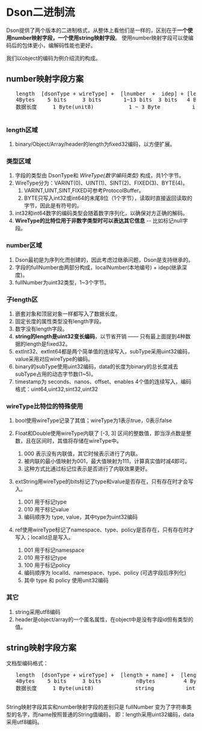 # Dson二进制流

Dson提供了两个版本的二进制格式，从整体上看他们是一样的，区别在于**一个使用number映射字段，一个使用string映射字段**。
使用number映射字段可以使编码后的包体更小，编解码性能也更好。

我们以object的编码为例介绍流的构成。

## number映射字段方案

  <pre>
   length  [dsonType + wireType] +  [lnumber  +  idep] + [length] + [subType] + [data] ...
   4Bytes    5 bits     3 bits       1~13 bits  3 bits   4 Bytes     1~5 Byte     0~n Bytes
   数据长度     1 Byte(unit8)           1 ~ 3 Byte          int32     unit32/Byte
  </pre>

### length区域

1. binary/Object/Array/header的length为fixed32编码，以方便扩展。

### 类型区域

1. 字段的类型由 DsonType和 *WireType(数字编码类型)* 构成，共1个字节。
2. WireType分为：VARINT(0)、UINT(1)、SINT(2)、FIXED(3)、BYTE(4)。
    1. VARINT,UINT,SINT,FIXED可参考ProtocolBuffer。
    2. BYTE只写入int32或int64的末尾8位（1个字节），读取时直接返回读取的字节，因此是有符号的。
3. int32和int64数字的编码类型会随着数字序列化，以确保对方正确的解码。
4. **WireType的比特位用于非数字类型时可以表达其它信息** -- 比如标记null字段。

### number区域

1. Dson最初是为序列化而创建的，因此考虑过继承问题，Dson是支持继承的。
2. 字段的fullNumber由两部分构成，localNumber(本地编号)  + idep(继承深度)。
3. fullNumber为uint32类型，1~3个字节。

### 子length区

1. 嵌套对象和顶层对象一样都写入了数据长度。
2. 固定长度的属性类型没有length字段。
3. 数字没有length字段。
4. **string的length是uint32变长编码**，以节省开销 —— 只有最上面提到4种数据的length是fixed32。
5. extInt32、extInt64都是两个简单值的连续写入，subType采用uint32编码，value采用对应wireType的编码。
6. binary的subType使用uint32编码，data的长度为binary的总长度减去subType占用的动态字节数(1~5)。
7. timestamp为 seconds、nanos、offset、enables 4个值的连续写入，编码格式：uint64,uint32,sint32,uint32

### wireType比特位的特殊使用

1. bool使用wireType记录了其值；wireType为1表示true，0表示false
2. Float和Double使用wireType内联了 \[-3, 3] 区间的整数值，即当浮点数是整数，且在区间时，其值将存储在wireType中。
    1. 000 表示没有内联值，其它时候表示进行了内联。
    2. 被内联的最小值映射为001，最大值映射为111，计算真实值时减4即可。
    3. 这种方式比通过标记位表示是否进行了内联效果更好。

3. extString用wireType的bits标记了type和value是否存在，只有存在时才会写入。
    1. 001 用于标记type
    2. 010 用于标记value
    3. 编码顺序为 type, value，其中type为uint32编码

4. ref使用wireType标记了namespace、type、policy是否存在，只有存在时才写入；localId总是写入。
    1. 001 用于标记namespace
    2. 010 用于标记type
    3. 100 用于标记policy
    4. 编码顺序为 localId、namespace、type、policy (可选字段后序列化)
    5. 其中 type 和 policy 使用unit32编码

### 其它

1. string采用utf8编码
2. header是object/array的一个匿名属性，在object中是没有字段id但有类型的值。

## string映射字段方案

  <p>
  文档型编码格式：
  <pre>
   length  [dsonType + wireType] +  [length + name] +  [length] + [subType] + [data] ...
   4Bytes    5 bits     3 bits           nBytes         4 Bytes    1~5 Byte   0~n Bytes
   数据长度     1 Byte(unit8)             string          int32    unit32/Byte
  </pre>

String映射字段其实和number映射字段的差别只是 fullNumber 变为了字符串类型的名字，而name按照普通的String值编码，
即：length采用uint32编码，data采用utf8编码。